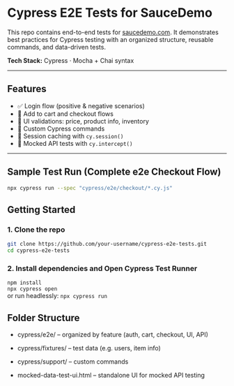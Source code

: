 # Cypress E2E Tests for SauceDemo

This repo contains end-to-end tests for [saucedemo.com](https://www.saucedemo.com).
It demonstrates best practices for Cypress testing with an organized structure, reusable commands, and data-driven tests.

**Tech Stack:** Cypress · Mocha + Chai syntax

---

## Features

- ✅ Login flow (positive & negative scenarios)
- 🛒 Add to cart and checkout flows
- 🧾 UI validations: price, product info, inventory
- 🧪 Custom Cypress commands
- 🔁 Session caching with `cy.session()`
- 🧱 Mocked API tests with `cy.intercept()`

---

## Sample Test Run (Complete e2e Checkout Flow)
```bash
npx cypress run --spec "cypress/e2e/checkout/*.cy.js"
 ```

## Getting Started

### 1. Clone the repo

```bash
git clone https://github.com/your-username/cypress-e2e-tests.git
cd cypress-e2e-tests

```
### 2. Install dependencies and Open Cypress Test Runner

`npm install` <br>
`npx cypress open` <br>
or run headlessly: `npx cypress run`

## Folder Structure

- cypress/e2e/ – organized by feature (auth, cart, checkout, UI, API)

- cypress/fixtures/ – test data (e.g. users, item info)

- cypress/support/ – custom commands

- mocked-data-test-ui.html – standalone UI for mocked API testing
